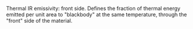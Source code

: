 ﻿Thermal IR emissivity: front side. Defines the fraction of thermal energy emitted per unit area to "blackbody" at the same temperature, through the "front" side of the material.